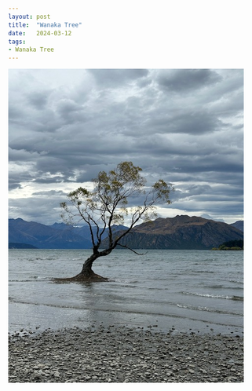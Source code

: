 ```yaml
---
layout: post
title:  "Wanaka Tree"
date:   2024-03-12
tags:
- Wanaka Tree
---
```

![Wanaka Tree](/media/2024-03-12-Wanaka-Tree.jpeg)